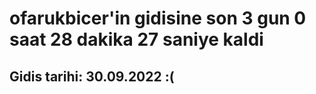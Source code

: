# ofarukbicer'in gidisine son 3 gun 0 saat 28 dakika 27 saniye kaldi

## Gidis tarihi: 30.09.2022 :(